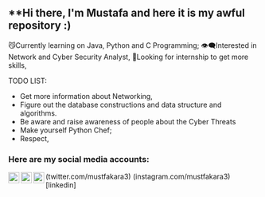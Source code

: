 ## **Hi there, I'm Mustafa and here it is my awful repository :)

😼Currently learning on Java, Python and C Programming;
👁️‍🗨️Interested in Network and Cyber Security Analyst, 
💭Looking for internship to get more skills,

TODO LIST:


 - Get more information about Networking,
 - Figure out the database constructions and data structure and algorithms.
 - Be aware and raise awareness of people about the Cyber Threats
 - Make yourself Python Chef;
 - Respect,
### Here are my social media accounts:
<img align="left" alt="codeSTACKr | Twitter" width="22px" src="https://cdn.jsdelivr.net/npm/simple-icons@v3/icons/twitter.svg" />(twitter.com/mustfakara3)
<img align="left" alt="codeSTACKr | Instagram" width="22px" src="https://cdn.jsdelivr.net/npm/simple-icons@v3/icons/instagram.svg" />(instagram.com/mustfakara3)
<img align="left" alt="codeSTACKr | LinkedIn" width="22px" src="https://cdn.jsdelivr.net/npm/simple-icons@v3/icons/linkedin.svg" />[linkedin]
